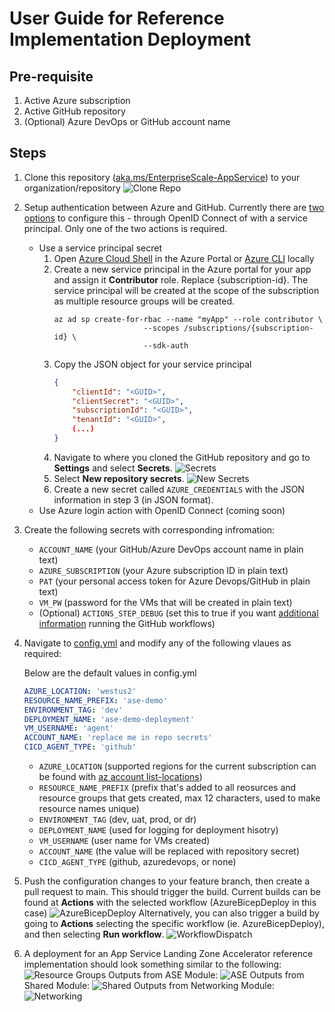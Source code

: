 # User Guide for Reference Implementation Deployment

## Pre-requisite
1. Active Azure subscription
2. Active GitHub repository
3. (Optional) Azure DevOps or GitHub account name


## Steps
1. Clone this repository ([aka.ms/EnterpriseScale-AppService](https://aka.ms/EnterpriseScale-AppService)) to your organization/repository
   ![Clone Repo](/docs/Images/CloneRepo.png)
2. Setup authentication between Azure and GitHub. Currently there are [two options](https://docs.microsoft.com/en-us/azure/developer/github/connect-from-azure?tabs=azure-portal%2Cwindows) to configure this - through OpenID Connect of with a service principal. Only one of the two actions is required.  
   - Use a service principal secret
        1. Open [Azure Cloud Shell](https://docs.microsoft.com/en-us/azure/cloud-shell/overview) in the Azure Portal or [Azure CLI](https://docs.microsoft.com/en-us/cli/azure/install-azure-cli) locally
        2. Create a new service principal in the Azure portal for your app and assign it **Contributor** role. Replace {subscription-id}. The service principal will be created at the scope of the subscription as multiple resource groups will be created.
            ```
            az ad sp create-for-rbac --name "myApp" --role contributor \
                                --scopes /subscriptions/{subscription-id} \
                                --sdk-auth
            ```
        3. Copy the JSON object for your service principal
            ```json
            {
                "clientId": "<GUID>",
                "clientSecret": "<GUID>",
                "subscriptionId": "<GUID>",
                "tenantId": "<GUID>",
                (...)
            }
            ```
        4. Navigate to where you cloned the GitHub repository and go to **Settings** and select **Secrets**.
            ![Secrets](/docs/Images/Secrets.png)
        5. Select **New repository secrets**.
            ![New Secrets](/docs/Images/NewSecrets.png)
        6. Create a new secret called `AZURE_CREDENTIALS` with the JSON information in step 3 (in JSON format).
   - Use Azure login action with OpenID Connect (coming soon)
3. Create the following secrets with corresponding infromation:
   - `ACCOUNT_NAME` (your GitHub/Azure DevOps account name in plain text)
   - `AZURE_SUBSCRIPTION` (your Azure subscription ID in plain text)
   - `PAT` (your personal access token for Azure Devops/GitHub in plain text)
   - `VM_PW` (password for the VMs that will be created in plain text)
   - (Optional) `ACTIONS_STEP_DEBUG` (set this to true if you want [additional information](https://docs.github.com/en/actions/monitoring-and-troubleshooting-workflows/enabling-debug-logging) running the GitHub workflows)
4. Navigate to [config.yml](../reference-implementations/LOB-ILB-ASEv3/bicep/config.yml) and modify any of the following vlaues as required:
    
    Below are the default values in config.yml
    
    ```yaml
    AZURE_LOCATION: 'westus2'
    RESOURCE_NAME_PREFIX: 'ase-demo'
    ENVIRONMENT_TAG: 'dev'
    DEPLOYMENT_NAME: 'ase-demo-deployment'
    VM_USERNAME: 'agent'
    ACCOUNT_NAME: 'replace me in repo secrets'
    CICD_AGENT_TYPE: 'github'
    ```

   - `AZURE_LOCATION` (supported regions for the current subscription can be found with [az account list-locations](https://docs.microsoft.com/en-us/cli/azure/account?view=azure-cli-latest#az_account_list_locations))
   - `RESOURCE_NAME_PREFIX` (prefix that's added to all reosurces and resource groups that gets created, max 12 characters, used to make resource names unique)
   - `ENVIRONMENT_TAG` (dev, uat, prod, or dr)
   - `DEPLOYMENT_NAME` (used for logging for deployment hisotry)
   - `VM_USERNAME` (user name for VMs created)
   - `ACCOUNT_NAME` (the value will be replaced with repository secret)
   - `CICD_AGENT_TYPE` (github, azuredevops, or none) 
5. Push the configuration changes to your feature branch, then create a pull request to main. This should trigger the build. Current builds can be found at **Actions** with the selected workflow (AzureBicepDeploy in this case)
   ![AzureBicepDeploy](/docs/Images/AzureBicepDeploy.png)
   Alternatively, you can also trigger a build by going to **Actions** selecting the specific workflow (ie. AzureBicepDeploy), and then selecting **Run workflow**.
   ![WorkflowDispatch](/docs/Images/WorkFlowDispatch.png)
6. A deployment for an App Service Landing Zone Accelerator reference implementation should look something similar to the following:
   ![Resource Groups](/docs/Images/ResourceGroups.png)
   Outputs from ASE Module:
   ![ASE](/docs/Images/ASE.png)
   Outputs from Shared Module:
   ![Shared](/docs/Images/Shared.png)
   Outputs from Networking Module:
   ![Networking](/docs/Images/Networking.png)


